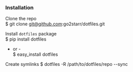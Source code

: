 ### Installation

Clone the repo  
    $ git clone git@github.com:go2starr/dotfiles.git

Install `dotfiles` package  
    $ pip install dotfiles  
- or -  
    $ easy_install dotfiles  

Create symlinks
   $ dotfiles -R /path/to/dotfiles/repo --sync
